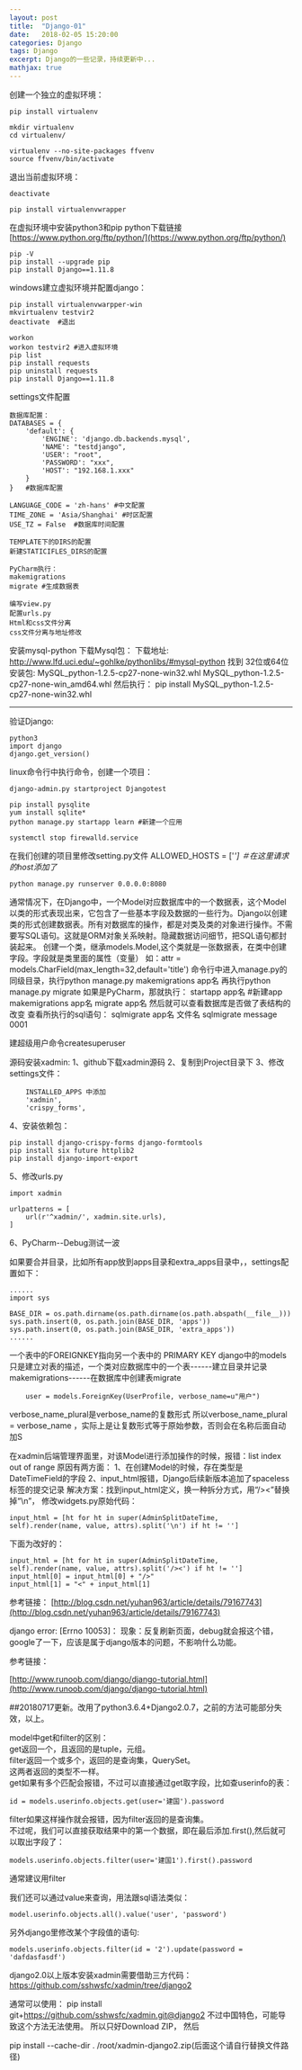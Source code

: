 ```yaml
---
layout: post
title:  "Django-01"
date:   2018-02-05 15:20:00
categories: Django
tags: Django
excerpt: Django的一些记录，持续更新中...
mathjax: true
---
```


创建一个独立的虚拟环境：
```
pip install virtualenv
```

```
mkdir virtualenv
cd virtualenv/

virtualenv --no-site-packages ffvenv
source ffvenv/bin/activate
```

退出当前虚拟环境：
```
deactivate
```

```
pip install virtualenvwrapper
```


在虚拟环境中安装python3和pip
python下载链接[https://www.python.org/ftp/python/](https://www.python.org/ftp/python/)
```
pip -V
pip install --upgrade pip
pip install Django==1.11.8
```

windows建立虚拟环境并配置django：
```
pip install virtualenvwarpper-win
mkvirtualenv testvir2
deactivate  #退出

workon
workon testvir2 #进入虚拟环境
pip list
pip install requests
pip uninstall requests
pip install Django==1.11.8

```

settings文件配置
```
数据库配置：
DATABASES = {
    'default': {
        'ENGINE': 'django.db.backends.mysql',
        'NAME': "testdjango",
        'USER': "root",
        'PASSWORD': "xxx",
        'HOST': "192.168.1.xxx"
    }
}   #数据库配置

LANGUAGE_CODE = 'zh-hans' #中文配置
TIME_ZONE = 'Asia/Shanghai' #时区配置
USE_TZ = False  #数据库时间配置
```
```
TEMPLATE下的DIRS的配置
新建STATICIFLES_DIRS的配置

PyCharm执行：
makemigrations
migrate #生成数据表

编写view.py
配置urls.py
Html和css文件分离
css文件分离与地址修改
```

安装mysql-python
下载Mysql包：
下载地址: http://www.lfd.uci.edu/~gohlke/pythonlibs/#mysql-python
找到 32位或64位安装包:
MySQL_python-1.2.5-cp27-none-win32.whl
MySQL_python-1.2.5-cp27-none-win_amd64.whl
然后执行：
pip install MySQL_python-1.2.5-cp27-none-win32.whl

---------------
验证Django:
```
python3
import django
django.get_version()
```

linux命令行中执行命令，创建一个项目：
```
django-admin.py startproject Djangotest

pip install pysqlite
yum install sqlite*
python manage.py startapp learn #新建一个应用
```

```
systemctl stop firewalld.service
```

在我们创建的项目里修改setting.py文件
ALLOWED_HOSTS = ['*']  ＃在这里请求的host添加了*

```
python manage.py runserver 0.0.0.0:8080
```

通常情况下，在Django中，一个Model对应数据库中的一个数据表，这个Model以类的形式表现出来，它包含了一些基本字段及数据的一些行为。Django以创建类的形式创建数据表。所有对数据库的操作，都是对类及类的对象进行操作。不需要写SQL语句。这就是ORM对象关系映射。隐藏数据访问细节，把SQL语句都封装起来。
创建一个类，继承models.Model,这个类就是一张数据表，在类中创建字段。字段就是类里面的属性（变量）
如：attr = models.CharField(max_length=32,default='title')
命令行中进入manage.py的同级目录，执行python manage.py makemigrations app名
再执行python manage.py migrate
如果是PyCharm，那就执行：
startapp app名 #新建app
makemigrations app名
migrate app名
然后就可以查看数据库是否做了表结构的改变
查看所执行的sql语句：
sqlmigrate app名 文件名
sqlmigrate message 0001

建超级用户命令createsuperuser

源码安装xadmin:
1、github下载xadmin源码
2、复制到Project目录下
3、修改settings文件：
```
    INSTALLED_APPS 中添加
    'xadmin',
    'crispy_forms',
```
4、安装依赖包：
```
pip install django-crispy-forms django-formtools 
pip install six future httplib2
pip install django-import-export
```
5、修改urls.py
```
import xadmin

urlpatterns = [
    url(r'^xadmin/', xadmin.site.urls),
]
```
6、PyCharm--Debug测试一波

如果要合并目录，比如所有app放到apps目录和extra_apps目录中，，settings配置如下：
```
......
import sys

BASE_DIR = os.path.dirname(os.path.dirname(os.path.abspath(__file__)))
sys.path.insert(0, os.path.join(BASE_DIR, 'apps'))
sys.path.insert(0, os.path.join(BASE_DIR, 'extra_apps'))
......
```

一个表中的FOREIGNKEY指向另一个表中的 PRIMARY KEY
django中的models只是建立对表的描述，一个类对应数据库中的一个表------建立目录并记录makemigrations------在数据库中创建表migrate
```
    user = models.ForeignKey(UserProfile, verbose_name=u"用户")
```

verbose_name_plural是verbose_name的复数形式
所以verbose_name_plural = verbose_name ，实际上是让复数形式等于原始参数，否则会在名称后面自动加S

在xadmin后端管理界面里，对该Model进行添加操作的时候，报错：list index out of range
原因有两方面：
1、在创建Model的时候，存在类型是DateTimeField的字段
2、input_html报错，Django后续新版本追加了spaceless标签的提交记录
解决方案：找到input_html定义，换一种拆分方式，用“/><”替换掉“\n”，
修改widgets.py原始代码：
```
input_html = [ht for ht in super(AdminSplitDateTime, self).render(name, value, attrs).split('\n') if ht != '']
```
下面为改好的：
```
input_html = [ht for ht in super(AdminSplitDateTime, self).render(name, value, attrs).split('/><') if ht != '']
input_html[0] = input_html[0] + "/>"
input_html[1] = "<" + input_html[1]
```
参考链接：
[http://blog.csdn.net/yuhan963/article/details/79167743](http://blog.csdn.net/yuhan963/article/details/79167743)


django error: [Errno 10053]：
现象：反复刷新页面，debug就会报这个错，
google了一下，应该是属于django版本的问题，不影响什么功能。

参考链接：

[http://www.runoob.com/django/django-tutorial.html](http://www.runoob.com/django/django-tutorial.html)


##20180717更新。改用了python3.6.4+Django2.0.7，之前的方法可能部分失效，以上。

model中get和filter的区别：   
 get返回一个，且返回的是tuple，元组。   
 filter返回一个或多个，返回的是查询集，QuerySet。   
 这两者返回的类型不一样。   
 get如果有多个匹配会报错，不过可以直接通过get取字段，比如查userinfo的表：
```
id = models.userinfo.objects.get(user='建国').password
```
filter如果这样操作就会报错，因为filter返回的是查询集。       
不过呢，我们可以直接获取结果中的第一个数据，即在最后添加.first(),然后就可以取出字段了：
```
models.userinfo.objects.filter(user='建国1').first().password
```
通常建议用filter

我们还可以通过value来查询，用法跟sql语法类似：
```
model.userinfo.objects.all().value('user', 'password')
```

另外django里修改某个字段值的语句:
```
models.userinfo.objects.filter(id = '2').update(password = 'dafdasfasdf')
```

django2.0以上版本安装xadmin需要借助三方代码：
https://github.com/sshwsfc/xadmin/tree/django2

通常可以使用：
pip install git+https://github.com/sshwsfc/xadmin.git@django2
不过中国特色，可能导致这个方法无法使用。
所以只好Download ZIP，
然后

pip install --cache-dir . /root/xadmin-django2.zip(后面这个请自行替换文件路径)

